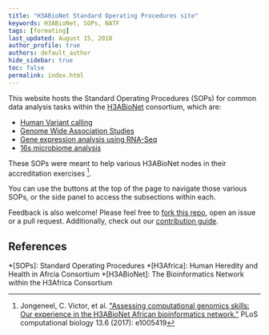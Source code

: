 ```yaml
---
title: "H3ABioNet Standard Operating Procedures site"
keywords: H3ABioNet, SOPs, NATF
tags: [formating]
last_updated: August 15, 2018
author_profile: true
authors: default_author
hide_sidebar: true
toc: false
permalink: index.html
---
```


This website hosts the Standard Operating Procedures (SOPs) for common data analysis tasks within the [H3ABioNet](https://h3abionet.org/) consortium, which are:


* [Human Variant calling](./Variant-Calling-1-0)
* [Genome Wide Association Studies](./GWAS)
* [Gene expression analysis using RNA-Seq](./RNA-Seq-1-0)
* [16s microbiome analysis](./16s-rRNA-1-0)

These SOPs were meant to help various H3ABioNet nodes in their accreditation exercises [^1].

You can use the buttons at the top of the page to navigate those various SOPs, or the side panel to access the subsections within each.

Feedback is also welcome! Please feel free to [fork this repo](https://github.com/h3abionet/H3ABionet-SOPs), open an issue or a pull request. Additionally, check out our [contribution guide](https://h3abionet.github.io/H3ABionet-SOPs/cont_tech-guide-1).

## References
[^1]: Jongeneel, C. Victor, et al. ["Assessing computational genomics skills: Our experience in the H3ABioNet African bioinformatics network."](https://doi.org/10.1371/journal.pcbi.1005419) PLoS computational biology 13.6 (2017): e1005419

[//]: <> (These are common abbreviations in the page.)
*[SOPs]: Standard Operating Procedures
*[H3Africa]: Human Heredity and Health in Afrcia Consortium
*[H3ABioNet]: The Bioinformatics Network within the H3Africa Consortium
